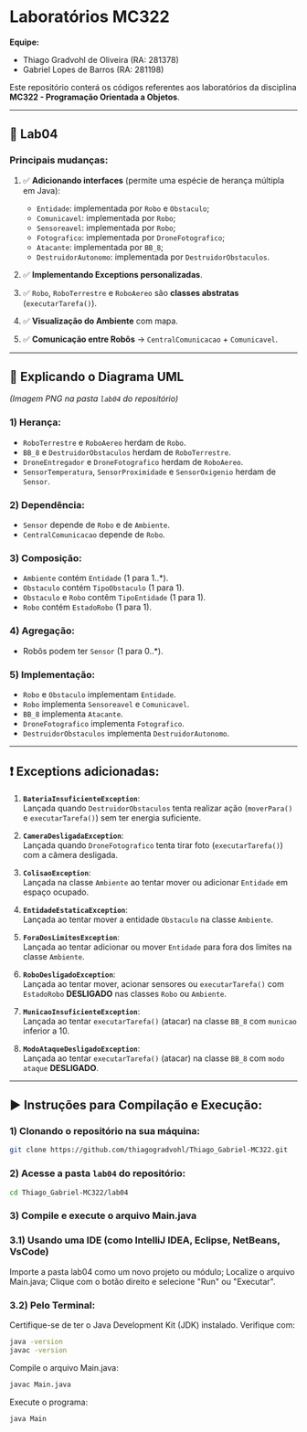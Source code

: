 # Laboratórios MC322

**Equipe:**  
- Thiago Gradvohl de Oliveira (RA: 281378)  
- Gabriel Lopes de Barros (RA: 281198)  

Este repositório conterá os códigos referentes aos laboratórios da disciplina **MC322 - Programação Orientada a Objetos**.

---

## 📁 Lab04

### Principais mudanças:

1. ✅ **Adicionando interfaces** (permite uma espécie de herança múltipla em Java):
   - `Entidade`: implementada por `Robo` e `Obstaculo`;
   - `Comunicavel`: implementada por `Robo`;
   - `Sensoreavel`: implementada por `Robo`;
   - `Fotografico`: implementada por `DroneFotografico`;
   - `Atacante`: implementada por `BB_8`;
   - `DestruidorAutonomo`: implementada por `DestruidorObstaculos`.

2. ✅ **Implementando Exceptions personalizadas**.

3. ✅ `Robo`, `RoboTerrestre` e `RoboAereo` são **classes abstratas** (`executarTarefa()`).

4. ✅ **Visualização do Ambiente** com mapa.

5. ✅ **Comunicação entre Robôs** → `CentralComunicacao` + `Comunicavel`.

---

## 📝 Explicando o Diagrama UML  
*(Imagem PNG na pasta `lab04` do repositório)*

### 1) Herança:  
- `RoboTerrestre` e `RoboAereo` herdam de `Robo`.  
- `BB_8` e `DestruidorObstaculos` herdam de `RoboTerrestre`.  
- `DroneEntregador` e `DroneFotografico` herdam de `RoboAereo`.  
- `SensorTemperatura`, `SensorProximidade` e `SensorOxigenio` herdam de `Sensor`.  

### 2) Dependência:  
- `Sensor` depende de `Robo` e de `Ambiente`.  
- `CentralComunicacao` depende de `Robo`.  

### 3) Composição:  
- `Ambiente` contém `Entidade` (1 para 1..*).  
- `Obstaculo` contém `TipoObstaculo` (1 para 1).  
- `Obstaculo` e `Robo` contêm `TipoEntidade` (1 para 1).  
- `Robo` contém `EstadoRobo` (1 para 1).  

### 4) Agregação:  
- Robôs podem ter `Sensor` (1 para 0..*).  

### 5) Implementação:  
- `Robo` e `Obstaculo` implementam `Entidade`.  
- `Robo` implementa `Sensoreavel` e `Comunicavel`.  
- `BB_8` implementa `Atacante`.  
- `DroneFotografico` implementa `Fotografico`.  
- `DestruidorObstaculos` implementa `DestruidorAutonomo`.  

---

## ❗️ Exceptions adicionadas:

1. **`BateriaInsuficienteException`**:  
   Lançada quando `DestruidorObstaculos` tenta realizar ação (`moverPara()` e `executarTarefa()`) sem ter energia suficiente.

2. **`CameraDesligadaException`**:  
   Lançada quando `DroneFotografico` tenta tirar foto (`executarTarefa()`) com a câmera desligada.

3. **`ColisaoException`**:  
   Lançada na classe `Ambiente` ao tentar mover ou adicionar `Entidade` em espaço ocupado.

4. **`EntidadeEstaticaException`**:  
   Lançada ao tentar mover a entidade `Obstaculo` na classe `Ambiente`.

5. **`ForaDosLimitesException`**:  
   Lançada ao tentar adicionar ou mover `Entidade` para fora dos limites na classe `Ambiente`.

6. **`RoboDesligadoException`**:  
   Lançada ao tentar mover, acionar sensores ou `executarTarefa()` com `EstadoRobo` **DESLIGADO** nas classes `Robo` ou `Ambiente`.

7. **`MunicaoInsuficienteException`**:  
   Lançada ao tentar `executarTarefa()` (atacar) na classe `BB_8` com `municao` inferior a 10.

8. **`ModoAtaqueDesligadoException`**:  
   Lançada ao tentar `executarTarefa()` (atacar) na classe `BB_8` com `modo ataque` **DESLIGADO**.

---

## ▶️ Instruções para Compilação e Execução:

### 1) Clonando o repositório na sua máquina:
   ```bash
   git clone https://github.com/thiagogradvohl/Thiago_Gabriel-MC322.git
   ```

### 2) Acesse a pasta `lab04` do repositório:
   ```bash
   cd Thiago_Gabriel-MC322/lab04
   ```
### 3) Compile e execute o arquivo Main.java
### 3.1) Usando uma IDE (como IntelliJ IDEA, Eclipse, NetBeans, VsCode)
   Importe a pasta lab04 como um novo projeto ou módulo;
   Localize o arquivo Main.java;
   Clique com o botão direito e selecione "Run" ou "Executar".
### 3.2) Pelo Terminal:
   Certifique-se de ter o Java Development Kit (JDK) instalado.
   Verifique com:
   ```bash
   java -version
   javac -version
   ```  
   Compile o arquivo Main.java:
   ```bash
   javac Main.java
   ```  
   Execute o programa:
   ```bash
   java Main
   ```

